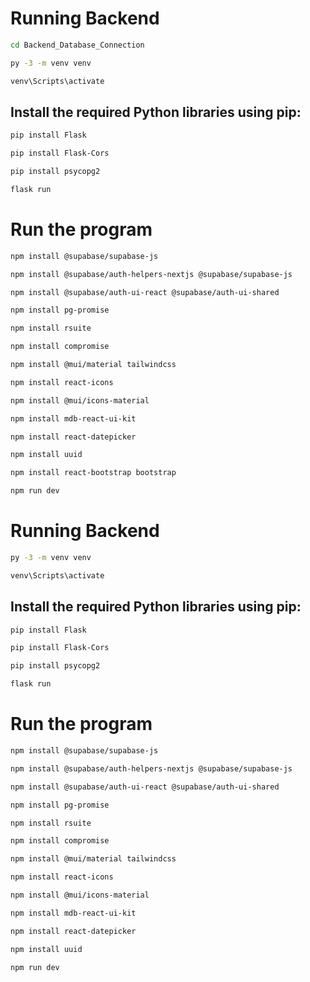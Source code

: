 # Running Backend


```bash
cd Backend_Database_Connection
```

```bash
py -3 -m venv venv
```

```bash
venv\Scripts\activate
```

## Install the required Python libraries using pip:

```bash
pip install Flask
```

```bash
pip install Flask-Cors
```

```bash
pip install psycopg2
```


```bash
flask run
```


# Run the program

```bash
npm install @supabase/supabase-js
```

```bash
npm install @supabase/auth-helpers-nextjs @supabase/supabase-js
```

```bash
npm install @supabase/auth-ui-react @supabase/auth-ui-shared
```

```bash
npm install pg-promise
```

```bash
npm install rsuite
```

```bash
npm install compromise
```

```bash
npm install @mui/material tailwindcss
```

```bash
npm install react-icons
```

```bash
npm install @mui/icons-material
```

```bash
npm install mdb-react-ui-kit
```

```bash
npm install react-datepicker
```

```bash
npm install uuid
```

```bash
npm install react-bootstrap bootstrap
```

```bash
npm run dev
```


# Running Backend


```bash
py -3 -m venv venv
```

```bash
venv\Scripts\activate
```

## Install the required Python libraries using pip:

```bash
pip install Flask
```

```bash
pip install Flask-Cors
```

```bash
pip install psycopg2
```


```bash
flask run
```


# Run the program


```bash
npm install @supabase/supabase-js
```

```bash
npm install @supabase/auth-helpers-nextjs @supabase/supabase-js
```

```bash
npm install @supabase/auth-ui-react @supabase/auth-ui-shared
```

```bash
npm install pg-promise
```

```bash
npm install rsuite
```

```bash
npm install compromise
```

```bash
npm install @mui/material tailwindcss
```

```bash
npm install react-icons
```

```bash
npm install @mui/icons-material
```

```bash
npm install mdb-react-ui-kit
```

```bash
npm install react-datepicker
```

```bash
npm install uuid
```

```bash
npm run dev
```




